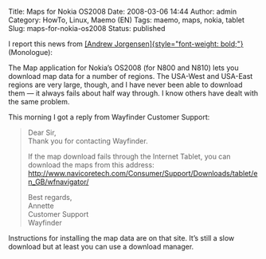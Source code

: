 Title: Maps for Nokia OS2008
Date: 2008-03-06 14:44
Author: admin
Category: HowTo, Linux, Maemo (EN)
Tags: maemo, maps, nokia, tablet
Slug: maps-for-nokia-os2008
Status: published

I report this news from [[Andrew
Jorgensen]{style="font-weight: bold;"}](http://andrew.jorgensenfamily.us/)
(Monologue):

The Map application for Nokia’s OS2008 (for N800 and N810) lets you
download map data for a number of regions. The USA-West and USA-East
regions are very large, though, and I have never been able to download
them — it always fails about half way through. I know others have dealt
with the same problem.

This morning I got a reply from Wayfinder Customer Support:

> Dear Sir,  
> Thank you for contacting Wayfinder.
>
> If the map download fails through the Internet Tablet, you can
> download the maps from this address:
> <http://www.navicoretech.com/Consumer/Support/Downloads/tablet/en_GB/wfnavigator/>
>
> Best regards,  
> Annette  
> Customer Support  
> Wayfinder

Instructions for installing the map data are on that site. It’s still a
slow download but at least you can use a download manager.
